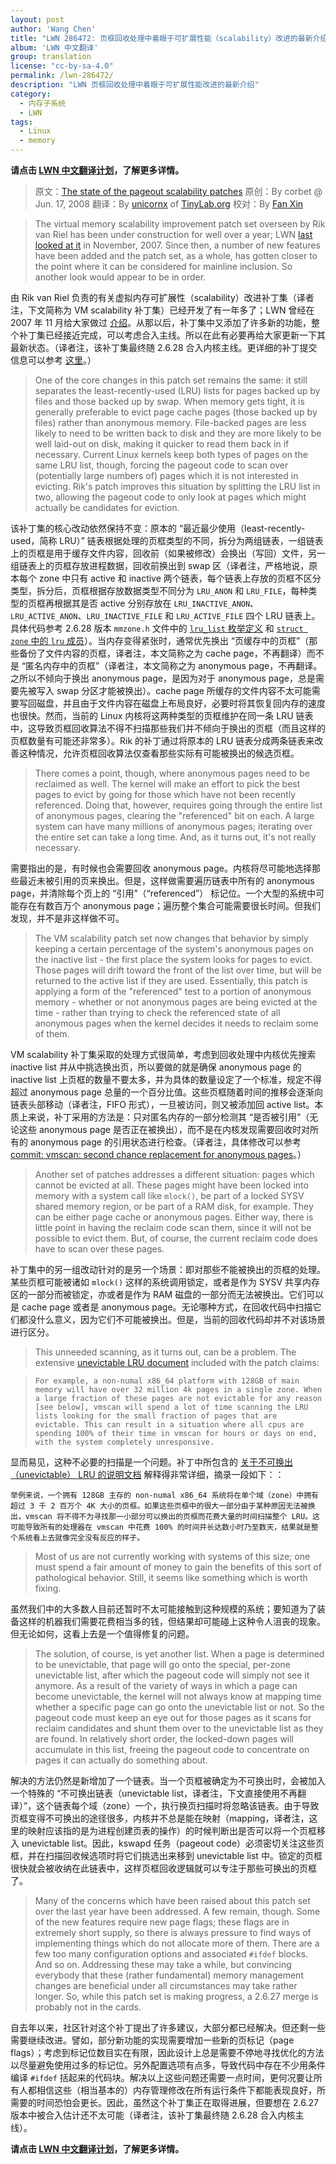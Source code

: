 ```yaml
---
layout: post
author: 'Wang Chen'
title: "LWN 286472: 页框回收处理中着眼于可扩展性能（scalability）改进的最新介绍"
album: 'LWN 中文翻译'
group: translation
license: "cc-by-sa-4.0"
permalink: /lwn-286472/
description: "LWN 页框回收处理中着眼于可扩展性能改进的最新介绍"
category:
  - 内存子系统
  - LWN
tags:
  - Linux
  - memory
---
```


**请点击 [LWN 中文翻译计划](/lwn)，了解更多详情。**

> 原文：[The state of the pageout scalability patches](https://lwn.net/Articles/286472/)
> 原创：By corbet @ Jun. 17, 2008
> 翻译：By [unicornx](https://github.com/unicornx) of [TinyLab.org][1]
> 校对：By [Fan Xin](https://github.com/fan-xin)

> The virtual memory scalability improvement patch set overseen by Rik van Riel has been under construction for well over a year; LWN [last looked at it](http://lwn.net/Articles/257541/) in November, 2007. Since then, a number of new features have been added and the patch set, as a whole, has gotten closer to the point where it can be considered for mainline inclusion. So another look would appear to be in order.

由 Rik van Riel 负责的有关虚拟内存可扩展性（scalability）改进补丁集（译者注，下文简称为 VM scalability 补丁集）已经开发了有一年多了；LWN 曾经在 2007 年 11 月给大家做过 [介绍](/lwn-257541)。从那以后，补丁集中又添加了许多新的功能，整个补丁集已经接近完成，可以考虑合入主线。所以在此有必要再给大家更新一下其最新状态。（译者注，该补丁集最终随 2.6.28 合入内核主线。更详细的补丁提交信息可以参考 [这里](https://kernelnewbies.org/Linux_2_6_28#Memory_management_Scalability_improvements)。）

> One of the core changes in this patch set remains the same: it still separates the least-recently-used (LRU) lists for pages backed up by files and those backed up by swap. When memory gets tight, it is generally preferable to evict page cache pages (those backed up by files) rather than anonymous memory. File-backed pages are less likely to need to be written back to disk and they are more likely to be well laid-out on disk, making it quicker to read them back in if necessary. Current Linux kernels keep both types of pages on the same LRU list, though, forcing the pageout code to scan over (potentially large numbers of) pages which it is not interested in evicting. Rik's patch improves this situation by splitting the LRU list in two, allowing the pageout code to only look at pages which might actually be candidates for eviction.

该补丁集的核心改动依然保持不变：原本的 “最近最少使用（least-recently-used，简称 LRU）” 链表根据处理的页框类型的不同，拆分为两组链表，一组链表上的页框是用于缓存文件内容，回收前（如果被修改）会换出（写回）文件，另一组链表上的页框存放进程数据，回收前换出到 swap 区（译者注，严格地说，原本每个 zone 中只有 active 和 inactive 两个链表，每个链表上存放的页框不区分类型，拆分后，页框根据存放数据类型不同分为 `LRU_ANON` 和 `LRU_FILE`，每种类型的页框再根据其是否 active 分别存放在 `LRU_INACTIVE_ANON`、`LRU_ACTIVE_ANON`、`LRU_INACTIVE_FILE` 和 `LRU_ACTIVE_FILE` 四个 LRU 链表上。具体代码参考 2.6.28 版本 `mmzone.h` 文件中的 [`lru_list` 枚举定义](https://elixir.bootlin.com/linux/v2.6.28/source/include/linux/mmzone.h#L133) 和 [`struct zone` 中的 `lru` 成员](https://elixir.bootlin.com/linux/v2.6.28/source/include/linux/mmzone.h#L313)）。当内存变得紧张时，通常优先换出 “页缓存中的页框”（那些备份了文件内容的页框，译者注，本文简称之为 cache page，不再翻译）而不是 “匿名内存中的页框”（译者注，本文简称之为 anonymous page，不再翻译。之所以不倾向于换出 anonymous page，是因为对于 anonymous page，总是需要先被写入 swap 分区才能被换出）。cache page 所缓存的文件内容不太可能需要写回磁盘，并且由于文件内容在磁盘上布局良好，必要时将其恢复回内存的速度也很快。然而，当前的 Linux 内核将这两种类型的页框维护在同一条 LRU 链表中，这导致页框回收算法不得不扫描那些我们并不倾向于换出的页框（而且这样的页框数量有可能还非常多）。Rik 的补丁通过将原本的 LRU 链表分成两条链表来改善这种情况，允许页框回收算法仅查看那些实际有可能被换出的候选页框。

> There comes a point, though, where anonymous pages need to be reclaimed as well. The kernel will make an effort to pick the best pages to evict by going for those which have not been recently referenced. Doing that, however, requires going through the entire list of anonymous pages, clearing the "referenced" bit on each. A large system can have many millions of anonymous pages; iterating over the entire set can take a long time. And, as it turns out, it's not really necessary.

需要指出的是，有时候也会需要回收 anonymous page。内核将尽可能地选择那些最近未被引用的页来换出。但是，这样做需要遍历链表中所有的 anonymous page，并清除每个页上的 “引用”（“referenced”） 标记位。一个大型的系统中可能存在有数百万个 anonymous page；遍历整个集合可能需要很长时间。但我们发现，并不是非这样做不可。

> The VM scalability patch set now changes that behavior by simply keeping a certain percentage of the system's anonymous pages on the inactive list - the first place the system looks for pages to evict. Those pages will drift toward the front of the list over time, but will be returned to the active list if they are used. Essentially, this patch is applying a form of the "referenced" test to a portion of anonymous memory - whether or not anonymous pages are being evicted at the time - rather than trying to check the referenced state of all anonymous pages when the kernel decides it needs to reclaim some of them.

VM scalability 补丁集采取的处理方式很简单，考虑到回收处理中内核优先搜索 inactive list 并从中挑选换出页，所以要做的就是确保 anonymous page 的 inactive list 上页框的数量不要太多，并为具体的数量设定了一个标准，规定不得超过 anonymous page 总量的一个百分比值。这些页框随着时间的推移会逐渐向链表头部移动（译者注，FIFO 形式），一旦被访问，则又被添加回 active list。本质上来说，补丁采用的方法是：只对匿名内存的一部分检测其 “是否被引用”（无论这些 anonymous page 是否正在被换出），而不是在内核发现需要回收时对所有的 anonymous page 的引用状态进行检查。（译者注，具体修改可以参考 [commit: vmscan: second chance replacement for anonymous pages](https://git.kernel.org/pub/scm/linux/kernel/git/torvalds/linux.git/commit/?id=556adecba110bf5f1db6c6b56416cfab5bcab698)。）

> Another set of patches addresses a different situation: pages which cannot be evicted at all. These pages might have been locked into memory with a system call like `mlock()`, be part of a locked SYSV shared memory region, or be part of a RAM disk, for example. They can be either page cache or anonymous pages. Either way, there is little point in having the reclaim code scan them, since it will not be possible to evict them. But, of course, the current reclaim code does have to scan over these pages.

补丁集中的另一组改动针对的是另一个场景：即对那些不能被换出的页框的处理。某些页框可能被诸如 `mlock()` 这样的系统调用锁定，或者是作为 SYSV 共享内存区的一部分而被锁定，亦或者是作为 RAM 磁盘的一部分而无法被换出。它们可以是 cache page 或者是 anonymous page。无论哪种方式，在回收代码中扫描它们都没什么意义，因为它们不可能被换出。但是，当前的回收代码却并不对该场景进行区分。

> This unneeded scanning, as it turns out, can be a problem. The extensive [unevictable LRU document](https://lwn.net/Articles/286485/) included with the patch claims:

>     For example, a non-numal x86_64 platform with 128GB of main memory will have over 32 million 4k pages in a single zone. When a large fraction of these pages are not evictable for any reason [see below], vmscan will spend a lot of time scanning the LRU lists looking for the small fraction of pages that are evictable. This can result in a situation where all cpus are spending 100% of their time in vmscan for hours or days on end, with the system completely unresponsive.

显而易见，这种不必要的扫描是一个问题。补丁中所包含的 [关于不可换出（unevictable） LRU 的说明文档](https://lwn.net/Articles/286485/) 解释得非常详细，摘录一段如下：：

    举例来说，一个拥有 128GB 主存的 non-numal x86_64 系统将在单个域（zone）中拥有超过 3 千 2 百万个 4K 大小的页框。如果这些页框中的很大一部分由于某种原因无法被换出，vmscan 将不得不为寻找那一小部分可以换出的页框而花费大量的时间扫描整个 LRU。这可能导致所有的处理器在 vmscan 中花费 100% 的时间并长达数小时乃至数天，结果就是整个系统看上去就像完全没有反应的样子。

> Most of us are not currently working with systems of this size; one must spend a fair amount of money to gain the benefits of this sort of pathological behavior. Still, it seems like something which is worth fixing.

虽然我们中的大多数人目前还暂时不太可能接触到这种规模的系统；要知道为了装备这样的机器我们需要花费相当多的钱，但结果却可能碰上这种令人沮丧的现象。但无论如何，这看上去是一个值得修复的问题。

> The solution, of course, is yet another list. When a page is determined to be unevictable, that page will go onto the special, per-zone unevictable list, after which the pageout code will simply not see it anymore. As a result of the variety of ways in which a page can become unevictable, the kernel will not always know at mapping time whether a specific page can go onto the unevictable list or not. So the pageout code must keep an eye out for those pages as it scans for reclaim candidates and shunt them over to the unevictable list as they are found. In relatively short order, the locked-down pages will accumulate in this list, freeing the pageout code to concentrate on pages it can actually do something about.

解决的方法仍然是新增加了一个链表。当一个页框被确定为不可换出时，会被加入一个特殊的 “不可换出链表（unevictable list，译者注，下文直接使用不再翻译）”，这个链表每个域（zone）一个，执行换页扫描时将忽略该链表。由于导致页框变得不可换出的途径很多，内核并不总是能在映射（mapping，译者注，这里的映射应该指的是为进程创建页表的操作）的时候判断出是否可以将一个页框移入 unevictable list。因此，kswapd 任务（pageout code）必须密切关注这些页框，并在扫描回收候选项时将它们挑选出来移到 unevictable list 中。锁定的页框很快就会被收纳在此链表中，这样页框回收逻辑就可以专注于那些可换出的页框了。

> Many of the concerns which have been raised about this patch set over the last year have been addressed. A few remain, though. Some of the new features require new page flags; these flags are in extremely short supply, so there is always pressure to find ways of implementing things which do not allocate more of them. There are a few too many configuration options and associated `#ifdef` blocks. And so on. Addressing these may take a while, but convincing everybody that these (rather fundamental) memory management changes are beneficial under all circumstances may take rather longer. So, while this patch set is making progress, a 2.6.27 merge is probably not in the cards.

自去年以来，社区针对这个补丁提出了许多建议，大部分都已经解决。但还剩一些需要继续改进。譬如，部分新功能的实现需要增加一些新的页标记（page flags）；考虑到标记位数目实在有限，因此设计上总是需要不停地寻找优化的方法以尽量避免使用过多的标记位。另外配置选项有点多，导致代码中存在不少用条件编译 `#ifdef` 括起来的代码块。解决以上这些问题还需要一点时间，更何况要让所有人都相信这些（相当基本的）内存管理修改在所有运行条件下都能表现良好，所需要的时间恐怕会更长。因此，虽然这个补丁集正在取得进展，但要想在 2.6.27 版本中被合入估计还不太可能（译者注，该补丁集最终随 2.6.28 合入内核主线）。

**请点击 [LWN 中文翻译计划](/lwn)，了解更多详情。**

[1]: https://tinylab.org
